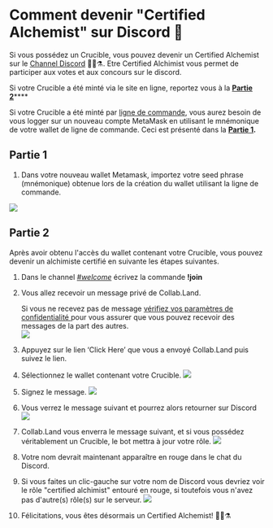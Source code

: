 # Comment devenir "Certified Alchemist" sur Discord 💬

Si vous possédez un Crucible, vous pouvez devenir un Certified Alchemist sur le [Channel Discord](https://discord.com/invite/qWQQMMKjKe) 🧙‍♂️⚗. Etre Certified Alchimist vous permet de participer aux votes et aux concours sur le discord.

Si votre Crucible a été minté via le site en ligne, reportez vous à la [**Partie 2**](how-to-become-a-certified-alchemist-on-discord.md#part-2)\*\*\*\*

Si votre Crucible a été minté par [ligne de commande](https://github.com/alchemistcoin/alchemist), vous aurez besoin de vous logger sur un nouveau compte MetaMask en utilisant le mnémonique de votre wallet de ligne de commande. Ceci est présenté dans la [**Partie 1**](how-to-become-a-certified-alchemist-on-discord.md#part-1)**.**

## **Partie 1**

1. Dans votre nouveau wallet Metamask, importez votre seed phrase \(mnémonique\) obtenue lors de la création du wallet utilisant la ligne de commande.

![](https://i.imgur.com/4RxfjZs.png)

## **Partie 2**

Après avoir obtenu l'accès du wallet contenant votre Crucible, vous pouvez devenir un alchimiste certifié en suivante les étapes suivantes.

1. Dans le channel [_\#welcome_](http://discord.alchemist.wtf) écrivez la commande **!join**
2. Vous allez recevoir un message privé de Collab.Land.

   Si vous ne recevez pas de message [vérifiez vos paramètres de confidentialité ](https://support.discord.com/hc/en-us/articles/217916488-Blocking-Privacy-Settings-)pour vous assurer que vous pouvez recevoir des messages de la part des autres.  
   ![](https://i.imgur.com/2UvO1ZL.png)

3. Appuyez sur le lien ‘Click Here’ que vous a envoyé Collab.Land puis suivez le lien.
4. Sélectionnez le wallet contenant votre Crucible. ![](https://i.imgur.com/y4bXisJ.png)
5. Signez le message. ![](https://i.imgur.com/nF29cFo.png)
6. Vous verrez le message suivant et pourrez alors retourner sur Discord ![](https://i.imgur.com/WVIelT9.png)
7. Collab.Land vous enverra le message suivant, et si vous possédez véritablement un Crucible, le bot mettra à jour votre rôle. ![](https://i.imgur.com/1UMmipM.png)
8. Votre nom devrait maintenant apparaître en rouge dans le chat du Discord.
9. Si vous faites un clic-gauche sur votre nom de Discord vous devriez voir le rôle "certified alchimist" entouré en rouge, si toutefois vous n'avez pas d'autre\(s\) rôle\(s\) sur le serveur. ![](https://i.imgur.com/KTO91Q1.png)
10. Félicitations, vous êtes désormais un Certified Alchemist! 🧙‍♂️⚗

